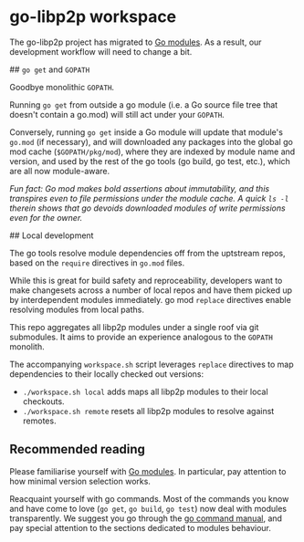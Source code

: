 # go-libp2p workspace

The go-libp2p project has migrated to [Go
modules](https://github.com/golang/go/wiki/Modules). As a result, our
development workflow will need to change a bit.

## `go get` and `GOPATH`

Goodbye monolithic `GOPATH`.

Running `go get` from outside a go module (i.e. a Go source file tree that
doesn't contain a go.mod) will still act under your `GOPATH`.

Conversely, running `go get` inside a Go module will update that module's
`go.mod` (if necessary), and will downloaded any packages into the global go
mod cache (`$GOPATH/pkg/mod`), where they are indexed by module name and
version, and used by the rest of the go tools (go build, go test, etc.), which
are all now module-aware.

_Fun fact: Go mod makes bold assertions about immutability, and this transpires
even to file permissions under the module cache. A quick `ls -l` therein shows
that go devoids downloaded modules of write permissions even for the owner._

## Local development

The go tools resolve module dependencies off from the uptstream repos, based on
the `require` directives in `go.mod` files.

While this is great for build safety and reproceability, developers want to
make changesets across a number of local repos and have them picked up by
interdependent modules immediately. go mod `replace` directives enable
resolving modules from local paths.

This repo aggregates all libp2p modules under a single roof via git submodules.
It aims to provide an experience analogous to the `GOPATH` monolith.

The accompanying `workspace.sh` script leverages `replace` directives to map
dependencies to their locally checked out versions:

* `./workspace.sh local` adds maps all libp2p modules to their local checkouts.
* `./workspace.sh remote` resets all libp2p modules to resolve against remotes.

## Recommended reading

Please familiarise yourself with [Go
modules](https://github.com/golang/go/wiki/Modules). In particular, pay
attention to how minimal version selection works.

Reacquaint yourself with go commands. Most of the commands you know and have
come to love (`go get`, `go build`, `go test`) now deal with modules
transparently. We suggest you go through the [go command
manual](https://golang.org/cmd/go/), and pay special attention to the sections
dedicated to modules behaviour.